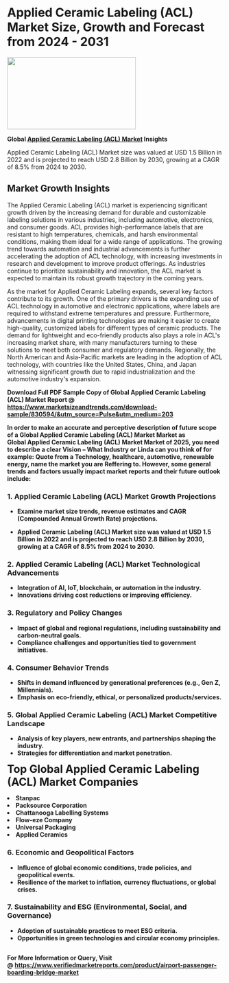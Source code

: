<H1>Applied Ceramic Labeling (ACL) Market Size, Growth and Forecast from 2024 - 2031</H1><img class="aligncenter size-medium wp-image-584254" src="https://thirdeyenews.in/wp-content/uploads/2024/09/Global-Market-Research-300x168.jpeg" alt="" width="300" height="168" /><p><strong>Global&nbsp;<a href="https://www.marketsizeandtrends.com/download-sample/830594/&amp;utm_source=Pulse&amp;utm_medium=203">Applied Ceramic Labeling (ACL) Market</a> Insights</strong></p><p>Applied Ceramic Labeling (ACL) Market size was valued at USD 1.5 Billion in 2022 and is projected to reach USD 2.8 Billion by 2030, growing at a CAGR of 8.5% from 2024 to 2030.</p><p><h2>Market Growth Insights</h2> <p>The Applied Ceramic Labeling (ACL) market is experiencing significant growth driven by the increasing demand for durable and customizable labeling solutions in various industries, including automotive, electronics, and consumer goods. ACL provides high-performance labels that are resistant to high temperatures, chemicals, and harsh environmental conditions, making them ideal for a wide range of applications. The growing trend towards automation and industrial advancements is further accelerating the adoption of ACL technology, with increasing investments in research and development to improve product offerings. As industries continue to prioritize sustainability and innovation, the ACL market is expected to maintain its robust growth trajectory in the coming years.</p> <p><strong></strong></p> <p>As the market for Applied Ceramic Labeling expands, several key factors contribute to its growth. One of the primary drivers is the expanding use of ACL technology in automotive and electronic applications, where labels are required to withstand extreme temperatures and pressure. Furthermore, advancements in digital printing technologies are making it easier to create high-quality, customized labels for different types of ceramic products. The demand for lightweight and eco-friendly products also plays a role in ACL's increasing market share, with many manufacturers turning to these solutions to meet both consumer and regulatory demands. Regionally, the North American and Asia-Pacific markets are leading in the adoption of ACL technology, with countries like the United States, China, and Japan witnessing significant growth due to rapid industrialization and the automotive industry's expansion. <p><strong></p><p><span class=""><strong>Download Full PDF Sample Copy of Global Applied Ceramic Labeling (ACL) Market Report</strong> @ <a href="https://www.marketsizeandtrends.com/download-sample/830594/&amp;utm_source=Pulse&amp;utm_medium=203" target="_blank">https://www.marketsizeandtrends.com/download-sample/830594/&amp;utm_source=Pulse&amp;utm_medium=203</a></span></p><p>In order to make an accurate and perceptive description of future scope of a Global&nbsp;Applied Ceramic Labeling (ACL) Market Market as Global&nbsp;Applied Ceramic Labeling (ACL) Market Market of 2025, you need to describe a clear Vision &ndash; What Industry or Linda can you think of for example: Quote from a Technology, healthcare, automotive, renewable energy, name the market you are Reffering to. However, some general trends and factors usually impact market reports and their future outlook include:</p><h3>1.&nbsp;<strong>Applied Ceramic Labeling (ACL) Market Growth Projections</strong></h3><ul><li>Examine market size trends, revenue estimates and CAGR (Compounded Annual Growth Rate) projections.</li><li><p>Applied Ceramic Labeling (ACL) Market size was valued at USD 1.5 Billion in 2022 and is projected to reach USD 2.8 Billion by 2030, growing at a CAGR of 8.5% from 2024 to 2030.</p></li></ul><h3>2.&nbsp;<strong>Applied Ceramic Labeling (ACL) Market Technological Advancements</strong></h3><ul><li>Integration of AI, IoT, blockchain, or automation in the industry.</li><li>Innovations driving cost reductions or improving efficiency.</li></ul><h3>3.&nbsp;<strong>Regulatory and Policy Changes</strong></h3><ul><li>Impact of global and regional regulations, including sustainability and carbon-neutral goals.</li><li>Compliance challenges and opportunities tied to government initiatives.</li></ul><h3>4.&nbsp;<strong>Consumer Behavior Trends</strong></h3><ul><li>Shifts in demand influenced by generational preferences (e.g., Gen Z, Millennials).</li><li>Emphasis on eco-friendly, ethical, or personalized products/services.</li></ul><h3>5.&nbsp;<strong>Global Applied Ceramic Labeling (ACL) Market Competitive Landscape</strong></h3><ul><li>Analysis of key players, new entrants, and partnerships shaping the industry.</li><li>Strategies for differentiation and market penetration.</li></ul><p data-pm-slice="1 1 []"><span style="color: inherit; font-family: inherit; font-size: 25px;">Top Global Applied Ceramic Labeling (ACL) Market Companies</span></p><div class="" data-test-id=""><p><li>Stanpac</li><li> Packsource Corporation</li><li> Chattanooga Labelling Systems</li><li> Flow-eze Company</li><li> Universal Packaging</li><li> Applied Ceramics</li></p></div><h3>6.&nbsp;<strong>Economic and Geopolitical Factors</strong></h3><ul><li>Influence of global economic conditions, trade policies, and geopolitical events.</li><li>Resilience of the market to inflation, currency fluctuations, or global crises.</li></ul><h3>7.&nbsp;<strong>Sustainability and ESG (Environmental, Social, and Governance)</strong></h3><ul><li>Adoption of sustainable practices to meet ESG criteria.</li><li>Opportunities in green technologies and circular economy principles.</li></ul><h2><strong style="font-size: 14px;">For More Information or Query, Visit @&nbsp;</strong><a style="background-color: #ffffff; font-size: 14px;" href="https://www.marketsizeandtrends.com/report/applied-ceramic-labeling-acl-market/" target="_blank">https://www.verifiedmarketreports.com/product/airport-passenger-boarding-bridge-market</a></h2>
